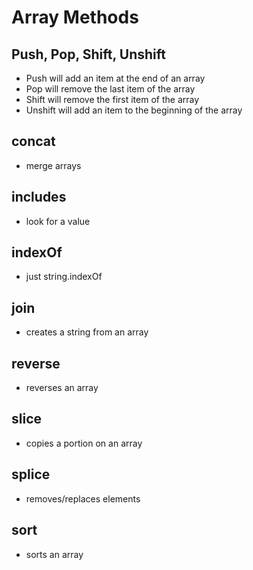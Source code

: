 # Array Methods

## Push, Pop, Shift, Unshift
* Push will add an item at the end of an array
* Pop will remove the last item of the array
* Shift will remove the first item of the array
* Unshift will add an item to the beginning of the array

## concat
* merge arrays

## includes
* look for a value

## indexOf
* just string.indexOf

## join
* creates a string from an array

## reverse
* reverses an array

## slice
* copies a portion on an array

## splice
* removes/replaces elements

## sort
* sorts an array